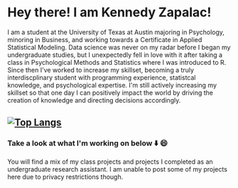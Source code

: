 # Hey there! I am Kennedy Zapalac! &emsp;
I am a student at the University of Texas at Austin majoring in Psychology, minoring in Business, and working towards a Certificate in Applied Statistical Modeling. Data science was never on my radar before I began my undergraduate studies, but I unexpectedly fell in love with it after taking a class in Psychological Methods and Statistics where I was introduced to R. Since then I've worked to increase my skillset, becoming a truly interdiscplinary student with programming experience, statistcal knowledge, and psychological expertise. I'm still actively increasing my skillset so that one day I can positively impact the world by driving the creation of knowledge and directing decisions accordingly.

[![Top Langs](https://github-readme-stats.vercel.app/api/top-langs/?username=kzapalac&layout=compact)](https://github.com/kzapalac/github-readme-stats)
---

### Take a look at what I'm working on below ⬇️ 😄
You will find a mix of my class projects and projects I completed as an undergraduate research assistant. I am unable to post some of my projects here due to privacy restrictions though.
